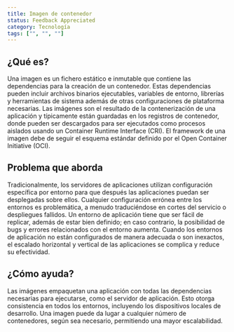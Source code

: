 ```yaml
---
title: Imagen de contenedor
status: Feedback Appreciated
category: Tecnología
tags: ["", "", ""]
---
```


## ¿Qué es?

Una imagen es un fichero estático e inmutable que contiene las dependencias para la creación de un contenedor.
Estas dependencias pueden incluir archivos binarios ejecutables, variables de entorno, librerías y herramientas de sistema además de otras configuraciones de plataforma necesarias.
Las imágenes son el resultado de la contenerización de una aplicación y típicamente están guardadas en los registros de contenedor, donde pueden ser descargados para ser ejecutados como procesos aislados usando un Container Runtime Interface (CRI).
El framework de una imagen debe de seguir el esquema estándar definido por el Open Container Initiative (OCI).

## Problema que aborda

Tradicionalmente, los servidores de aplicaciones utilizan configuración específica por entorno para que después las aplicaciones puedan ser desplegadas sobre ellos.
Cualquier configuración errónea entre los entornos es problemática, a menudo traduciéndose en cortes del servicio o despliegues fallidos.
Un entorno de aplicación tiene que ser fácil de replicar, además de estar bien definido;
en caso contrario, la posibilidad de bugs y errores relacionados con el entorno aumenta.
Cuando los entornos de aplicación no están configurados de manera adecuada o son inexactos,
el escalado horizontal y vertical de las aplicaciones se complica y reduce su efectividad.

## ¿Cómo ayuda?

Las imágenes empaquetan una aplicación con todas las dependencias necesarias para ejecutarse, como el servidor de aplicación.
Esto otorga consistencia en todos los entornos, incluyendo los dispositivos locales de desarrollo.
Una imagen puede da lugar a cualquier número de contenedores, según sea necesario, permitiendo una mayor escalabilidad.
